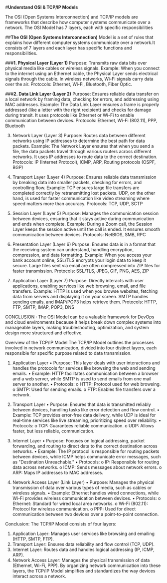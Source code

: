 #**Understand OSI & TCP/IP Models**

The OSI (Open Systems Interconnection) and TCP/IP models are frameworks that describe how computer systems communicate over a network. The OSI Model has 7 layers, each with specific responsibilities

##**The OSI (Open Systems Interconnection)** Model is a set of rules that explains how different computer systems communicate over a network.It consists of 7 layers and each layer has specific functions and responsibilities.

###**1. Physical Layer (Layer 1)**
Purpose: Transmits raw data bits over physical media like cables or wireless signals.
Example: When you connect to the internet using an Ethernet cable, the Physical Layer sends electrical signals through the cable. In wireless networks, Wi-Fi signals carry data over the air.
Protocols: Ethernet, Wi-Fi, Bluetooth, Fiber Optic.

###**2. Data Link Layer (Layer 2)**
Purpose: Ensures reliable data transfer on a local network by framing data, checking for errors, and addressing using MAC addresses.
Example: The Data Link Layer ensures a frame is properly addressed (like a letter with the right recipient) and checks for damage during transit. It uses protocols like Ethernet or Wi-Fi to enable communication between devices.
Protocols: Ethernet, Wi-Fi (802.11), PPP, Bluetooth

3. Network Layer (Layer 3)
Purpose: Routes data between different networks using IP addresses to determine the best path for data packets.
Example: The Network Layer ensures that when you send a file, the data packets travel through various routers across different networks. It uses IP addresses to route data to the correct destination.
Protocols: IP (Internet Protocol), ICMP, ARP, Routing protocols (OSPF, BGP)

4. Transport Layer (Layer 4)
Purpose: Ensures reliable data transmission by breaking data into smaller packets, checking for errors, and controlling flow.
Example: TCP ensures large file transfers are completed correctly by retransmitting lost packets. UDP, on the other hand, is used for faster communication like video streaming where speed matters more than accuracy.
Protocols: TCP, UDP, SCTP

5. Session Layer (Layer 5)
Purpose: Manages the communication session between devices, ensuring that it stays active during communication and ends when complete.
Example: During a Zoom call, the Session Layer keeps the session active until the call is ended. It ensures smooth communication between devices.
Protocols: NetBIOS, SMB, RPC

6. Presentation Layer (Layer 6)
Purpose: Ensures data is in a format that the receiving system can understand, handling encryption, compression, and data formatting.
Example: When you access your bank account online, SSL/TLS encrypts your login data to keep it secure. Large files sent via email are often compressed into ZIP files for faster transmission.
Protocols: SSL/TLS, JPEG, GIF, PNG, AES, ZIP

7. Application Layer (Layer 7)
Purpose: Directly interacts with user applications, enabling services like web browsing, email, and file transfers.
Example: HTTP is used when you browse websites, fetching data from servers and displaying it on your screen. SMTP handles sending emails, and IMAP/POP3 helps retrieve them.
Protocols: HTTP, FTP, SMTP, IMAP, POP3, DNS




CONCLUSION :
The OSI Model can be a valuable framework for DevOps and cloud environments because it helps break down complex systems into manageable layers, making troubleshooting, optimization, and system design more structured and effective.



Overview of the TCP/IP Model
The TCP/IP Model outlines the processes involved in network communication, divided into four distinct layers, each responsible for specific purpose related to data transmission.

1. Application Layer
•	Purpose: This layer deals with user interactions and handles the protocols for services like browsing the web and sending emails.
•	Example: HTTP facilitates communication between a browser and a web server, while SMTP is used to send emails from one mail server to another.
•	Protocols:
o	HTTP: Protocol used for web browsing.
o	SMTP: Used for sending emails.
o	FTP: Enables file transfers over a network.

2. Transport Layer
•	Purpose: Ensures that data is transmitted reliably between devices, handling tasks like error detection and flow control.
•	Example: TCP provides error-free data delivery, while UDP is ideal for real-time services like live streaming, prioritizing speed over reliability.
•	Protocols:
o	TCP: Guarantees reliable communication.
o	UDP: Allows faster, but less reliable, communication.

3. Internet Layer
•	Purpose: Focuses on logical addressing, packet forwarding, and routing to direct data to the correct destination across networks.
•	Example: The IP protocol is responsible for routing packets between devices, while ICMP helps communicate error messages, such as "Destination Unreachable."
•	Protocols:
o	IP: Responsible for routing data across networks.
o	ICMP: Sends messages about network errors.
o	ARP: Maps IP addresses to MAC addresses.

4. Network Access Layer (Link Layer)
•	Purpose: Manages the physical transmission of data over various types of media, such as cables or wireless signals.
•	Example: Ethernet handles wired connections, while Wi-Fi provides wireless communication between devices.
•	Protocols:
o	Ethernet: Standard for wired local area networks.
o	Wi-Fi (802.11): Protocol for wireless communication.
o	PPP: Used for direct communication between two devices over a point-to-point connection.


Conclusion:
The TCP/IP Model consists of four layers:
1.	Application Layer: Manages user services like browsing and emailing (HTTP, SMTP, FTP).
2.	Transport Layer: Ensures data reliability and flow control (TCP, UDP).
3.	Internet Layer: Routes data and handles logical addressing (IP, ICMP, ARP).
4.	Network Access Layer: Manages the physical transmission of data (Ethernet, Wi-Fi, PPP).
By organizing network communication into these layers, the TCP/IP Model simplifies and standardizes the way devices interact across a network.





